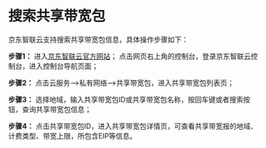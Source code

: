 # 搜索共享带宽包

京东智联云支持搜索共享带宽包信息，具体操作步骤如下：

**步骤1：** 进入[京东智联云官方网站](https://www.jdcloud.com/)； 点击网页右上角的控制台，登录京东智联云控制台，进入控制台导航页面；

**步骤2：** 点击云服务-->私有网络-->共享带宽包，进入共享带宽包列表页；

**步骤3：** 选择地域，输入共享带宽包ID或共享带宽包名称，按回车键或者搜索按钮，查询共享带宽包信息；

**步骤4：** 点击共享带宽包ID，进入共享带宽包详情页，可查看共享带宽报的地域、计费类型、带宽上限，所包含EIP等信息。

